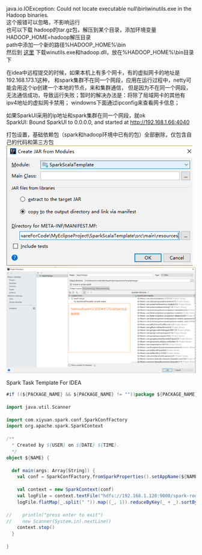 java.io.IOException: Could not locate executable null\bin\winutils.exe in the Hadoop binaries.  
这个报错可以忽略，不影响运行    
也可以下载 hadoop的tar.gz包，解压到某个目录，添加环境变量  
HADOOP_HOME=hadoop解压目录  
path中添加一个新的路径%HADOOP_HOME%\bin  
然后到 [这里](https://github.com/steveloughran/winutils)  下载winutils.exe和hadoop.dll，放在%HADOOP_HOME%\bin目录下  

在idea中远程提交的时候，如果本机上有多个网卡，有的虚拟网卡的地址是192.168.173.1这种，
和spark集群不在同一个网段，应用在运行过程中，netty可能会用这个ip创建一个本地的节点，来和集群通信，
但是因为不在同一个网段，无法通信成功，导致运行失败；暂时的解决办法是：将除了局域网卡的其他有ipv4地址的虚拟网卡禁用；
windowns下面通过ipconfig来查看网卡信息；  

如果SparkUI采用的ip地址和spark集群在同一个网段，就ok  
SparkUI: Bound SparkUI to 0.0.0.0, and started at http://192.168.1.66:4040  

打包设置，基础依赖包（spark和hadoop环境中已有的包）全部删除，仅包含自己的代码和第三方包
![打包设置](README/img/artifact_create.png)
![打包设置](README/img/artifacts.png)

Spark Task Template For IDEA
```scala
#if ((${PACKAGE_NAME} && ${PACKAGE_NAME} != ""))package ${PACKAGE_NAME} #end

import java.util.Scanner

import com.xiyuan.spark.conf.SparkConfFactory
import org.apache.spark.SparkContext

/**
  * Created by ${USER} on ${DATE} ${TIME}.
  */    
object ${NAME} {

  def main(args: Array[String]) {
    val conf = SparkConfFactory.fromSparkProperties().setAppName(${NAME}.getClass.getSimpleName)

    val context = new SparkContext(conf)
    val logFile = context.textFile("hdfs://192.168.1.120:9000/spark-root-org.apache.spark.deploy.master.Master-1-node120.out")
    logFile.flatMap(_.split(" ")).map((_, 1)).reduceByKey(_ + _).sortBy(-_._2).collect().foreach(println)

//    println("press enter to exit")
//    new Scanner(System.in).nextLine()
    context.stop()
  }

}
```